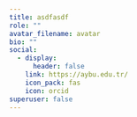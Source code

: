 ```yaml
---
title: asdfasdf
role: ""
avatar_filename: avatar
bio: ""
social:
  - display:
      header: false
    link: https://aybu.edu.tr/
    icon_pack: fas
    icon: orcid
superuser: false
---
```

